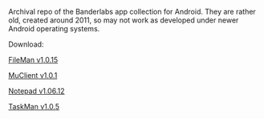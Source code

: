 Archival repo of the Banderlabs app collection for Android. They are rather old, created around 2011, so may not work as developed under newer Android operating systems.





Download:

[FileMan v1.0.15](https://github.com/emtee40/banderlabs-archive/raw/master/FileMan/bin/FileMan.apk)

[MuClient v1.0.1](https://github.com/emtee40/banderlabs-archive/raw/master/MuClient/bin/MuClient.apk)

[Notepad v1.06.12](https://github.com/emtee40/banderlabs-archive/raw/master/Notepad/bin/Notepad.apk)

[TaskMan v1.0.5](https://github.com/emtee40/banderlabs-archive/raw/master/TaskMan/bin/TaskMan.apk)

